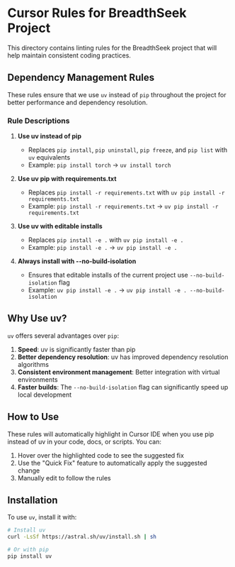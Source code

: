 # Cursor Rules for BreadthSeek Project

This directory contains linting rules for the BreadthSeek project that will help maintain consistent coding practices.

## Dependency Management Rules

These rules ensure that we use `uv` instead of `pip` throughout the project for better performance and dependency resolution.

### Rule Descriptions

1. **Use uv instead of pip**
   - Replaces `pip install`, `pip uninstall`, `pip freeze`, and `pip list` with `uv` equivalents
   - Example: `pip install torch` → `uv install torch`

2. **Use uv pip with requirements.txt**
   - Replaces `pip install -r requirements.txt` with `uv pip install -r requirements.txt`
   - Example: `pip install -r requirements.txt` → `uv pip install -r requirements.txt`

3. **Use uv with editable installs**
   - Replaces `pip install -e .` with `uv pip install -e .`
   - Example: `pip install -e .` → `uv pip install -e .`

4. **Always install with --no-build-isolation**
   - Ensures that editable installs of the current project use `--no-build-isolation` flag
   - Example: `uv pip install -e .` → `uv pip install -e . --no-build-isolation`

## Why Use uv?

`uv` offers several advantages over `pip`:

1. **Speed**: uv is significantly faster than pip
2. **Better dependency resolution**: uv has improved dependency resolution algorithms
3. **Consistent environment management**: Better integration with virtual environments
4. **Faster builds**: The `--no-build-isolation` flag can significantly speed up local development

## How to Use

These rules will automatically highlight in Cursor IDE when you use pip instead of uv in your code, docs, or scripts. You can:

1. Hover over the highlighted code to see the suggested fix
2. Use the "Quick Fix" feature to automatically apply the suggested change
3. Manually edit to follow the rules

## Installation

To use `uv`, install it with:

```bash
# Install uv
curl -LsSf https://astral.sh/uv/install.sh | sh

# Or with pip
pip install uv
``` 